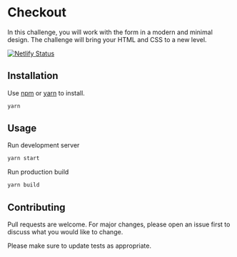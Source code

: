 # Checkout

In this challenge, you will work with the form in a modern and minimal design. The challenge will bring your HTML and CSS to a new level.

[![Netlify Status](https://api.netlify.com/api/v1/badges/9bebd7eb-eed9-492a-b527-3b079ea421f8/deploy-status)](https://app.netlify.com/sites/angry-hamilton-dee5b6/deploys)

## Installation

Use [npm](https://www.npmjs.com/) or [yarn](https://yarnpkg.com/) to install.

```bash
yarn
```

## Usage

Run development server

```bash
yarn start
```

Run production build

```bash
yarn build
```

## Contributing

Pull requests are welcome. For major changes, please open an issue first to discuss what you would like to change.

Please make sure to update tests as appropriate.
